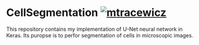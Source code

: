# CellSegmentation [![mtracewicz](https://circleci.com/github/mtracewicz/CellSegmentation.svg?style=svg)](https://app.circleci.com/pipelines/github/mtracewicz/CellSegmentation)
This repository contains my implementation of U-Net neural network in Keras. Its puropse is to perfor segmentation of cells in microscopic images.  
